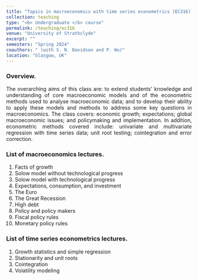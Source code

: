 ```yaml
---
title: "Topics in macroeconomics with time series econometrics (EC316)."
collection: teaching
type: "<b> Undergraduate </b> course"
permalink: /teaching/ec316
venue: "University of Strathclyde"
excerpt: ""
semesters: "Spring 2024"
coauthors: " (with S. N. Davidson and P. Wu)"
location: "Glasgow, UK"
---
```


### Overview.
<p align="justify"> The overarching aims of this class are: to extend students' knowledge and understanding of core macroeconomic models and of the econometric methods used to analyse macroeconomic data; and to develop their ability to apply these models and methods to address some key questions in macroeconomics. The class covers: economic growth; expectations; global macroeconomic issues; and policymaking and implementation. In addition, econometric methods covered include: univariate and multivariate regression with time series data; unit root testing; cointegration and error correction. </p>


### List of macroeconomics lectures.
1. Facts of growth
2. Solow model without technological progress
3. Solow model with technological progress
4. Expectations, consumption, and investment
5. The Euro
6. The Great Recession
7. High debt
8. Policy and policy makers
9. Fiscal policy rules
10. Monetary policy rules

### List of time series econometrics lectures.
1. Growth statistics and simple regression
2. Stationarity and unit roots
3. Cointegration
4. Volatility modeling



